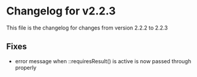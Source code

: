 # Changelog for v2.2.3

This file is the changelog for changes from version 2.2.2 to 2.2.3

## Fixes
* error message when ::requiresResult() is active is now passed through properly
